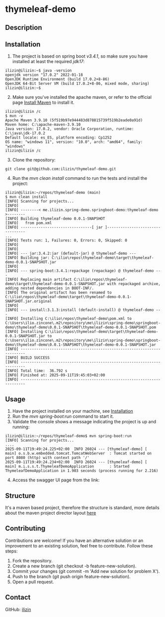 # thymeleaf-demo

## Description

## Installation

1. The project is based on spring boot <i>v3.4.1</i>, so make sure you have installed at least the required *jdk17*:
```
ilizin@ilizin:~$ java -version
openjdk version "17.0.2" 2022-01-18
OpenJDK Runtime Environment (build 17.0.2+8-86)
OpenJDK 64-Bit Server VM (build 17.0.2+8-86, mixed mode, sharing)
ilizin@ilizin:~$ 
```

2. Make sure you've installed the apache maven, or refer to the official page [Install Maven](https://maven.apache.org/install.html)
to install it.
```
ilizin@ilizin /c
$ mvn -v
Apache Maven 3.9.10 (5f519b97e944483d878815739f519b2eade0a91d)
Maven home: C:\apache-maven-3.9.10
Java version: 17.0.2, vendor: Oracle Corporation, runtime: C:\java\jdk-17.0.2
Default locale: es_ES, platform encoding: Cp1252
OS name: "windows 11", version: "10.0", arch: "amd64", family: "windows"
ilizin@ilizin /c
```

3. Clone the repository:
```
git clone git@github.com:ilizin/thymeleaf-demo.git
```

4. Run the <i>mvn clean install</i> command to run the tests and install the project:
```
ilizin@ilizin:~/repos/thymeleaf-demo (main)
$ mvn clean install
[INFO] Scanning for projects...
[INFO]
[INFO] --------< me.ilizin.spring-demo.springboot-demo:thymeleaf-demo >--------
[INFO] Building thymeleaf-demo 0.0.1-SNAPSHOT
[INFO]   from pom.xml
[INFO] --------------------------------[ jar ]---------------------------------
...
[INFO] Tests run: 1, Failures: 0, Errors: 0, Skipped: 0
[INFO]
[INFO]
[INFO] --- jar:3.4.2:jar (default-jar) @ thymeleaf-demo ---
[INFO] Building jar: C:\ilio\repos\thymeleaf-demo\target\thymeleaf-demo-0.0.1-SNAPSHOT.jar
[INFO]
[INFO] --- spring-boot:3.4.1:repackage (repackage) @ thymeleaf-demo ---
[INFO] Replacing main artifact C:\ilio\repos\thymeleaf-demo\target\thymeleaf-demo-0.0.1-SNAPSHOT.jar with repackaged archive, adding nested dependencies in BOOT-INF/.
[INFO] The original artifact has been renamed to C:\ilio\repos\thymeleaf-demo\target\thymeleaf-demo-0.0.1-SNAPSHOT.jar.original
[INFO]
[INFO] --- install:3.1.3:install (default-install) @ thymeleaf-demo ---
[INFO] Installing C:\ilio\repos\thymeleaf-demo\pom.xml to C:\Users\ilio.zincone\.m2\repository\me\ilizin\spring-demo\springboot-demo\thymeleaf-demo\0.0.1-SNAPSHOT\thymeleaf-demo-0.0.1-SNAPSHOT.pom
[INFO] Installing C:\ilio\repos\thymeleaf-demo\target\thymeleaf-demo-0.0.1-SNAPSHOT.jar to C:\Users\ilio.zincone\.m2\repository\me\ilizin\spring-demo\springboot-demo\thymeleaf-demo\0.0.1-SNAPSHOT\thymeleaf-demo-0.0.1-SNAPSHOT.jar
[INFO] ------------------------------------------------------------------------
[INFO] BUILD SUCCESS
[INFO] ------------------------------------------------------------------------
[INFO] Total time:  36.792 s
[INFO] Finished at: 2025-09-11T19:45:03+02:00
[INFO] ------------------------------------------------------------------------
```

## Usage

1. Have the project installed on your machine, see [Installation](#installation)
2. Run the <i>mvn spring-boot:run</i> command to start it.
3. Validate the console shows a message indicating the project is up and running:
```
ilizin@ilizin:~/repos/thymeleaf-demo$ mvn spring-boot:run
[INFO] Scanning for projects...
....
2025-09-11T19:49:24.225+02:00  INFO 26024 --- [thymeleaf-demo] [           main] o.s.b.w.embedded.tomcat.TomcatWebServer  : Tomcat started on port 8080 (http) with context path '/'
2025-09-11T19:49:24.234+02:00  INFO 26024 --- [thymeleaf-demo] [           main] m.i.s.s.t.ThymeleafDemoApplication       : Started ThymeleafDemoApplication in 1.903 seconds (process running for 2.216)
```
4. Access the swagger UI page from the link: 

## Structure

It's a maven based project, therefore the structure is standard, more details about the maven project director layout  [here](https://maven.apache.org/guides/introduction/introduction-to-the-standard-directory-layout.html)

## Contributing

Contributions are welcome! If you have an alternative solution or an improvement to an existing solution, feel free to contribute. Follow these steps:

1. Fork the repository.
2. Create a new branch (git checkout -b feature-new-solution).
3. Commit your changes (git commit -m 'Add new solution for problem X').
4. Push to the branch (git push origin feature-new-solution).
5. Open a pull request.

## Contact

GitHub: [ilizin](https://github.com/ilizin)
  